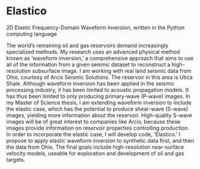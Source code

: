 # Elastico
2D Elastic Frequency-Domain Waveform Inversion, written in the Python computing language

The world’s remaining oil and gas reservoirs demand increasingly specialized methods. My research uses an advanced physical method known as ‘waveform inversion,’ a comprehensive approach that aims to use all of the information from a given seismic dataset to reconstruct a high-resolution subsurface image. I am working with real land seismic data from Ohio, courtesy of Arcis Seismic Solutions. The reservoir in this area is Utica Shale. Although waveform inversion has been applied in the seismic processing industry, it has been limited to acoustic propagation models. It has thus been limited to only producing primary-wave (P-wave) images. In my Master of Science thesis, I am extending waveform inversion to include the elastic case, which has the potential to produce shear-wave (S-wave) images, yielding more information about the reservoir. High-quality S-wave images will be of great interest to companies like Arcis, because these images provide information on reservoir properties controlling production. In order to incorporate the elastic case, I will develop code, 'Elastico.' I propose to apply elastic waveform inversion to synthetic data first, and then the data from Ohio. The final goals include high-resolution near-surface velocity models, useable for exploration and development of oil and gas targets.  
